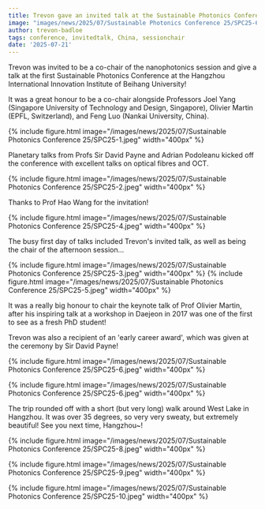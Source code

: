 ```yaml
---
title: Trevon gave an invited talk at the Sustainable Photonics Conference 2025!~
image: "images/news/2025/07/Sustainable Photonics Conference 25/SPC25-6.jpeg"
author: trevon-badloe
tags: conference, invitedtalk, China, sessionchair
date: '2025-07-21'
---
```


Trevon was invited to be a co-chair of the nanophotonics session and give a talk at the first Sustainable Photonics Conference at the Hangzhou International Innovation Institute of Beihang University!

It was a great honour to be a co-chair alongside Professors Joel Yang (Singapore University of Technology and Design, Singapore), Olivier Martin (EPFL, Switzerland), and Feng Luo (Nankai University, China).  

{%
  include figure.html
  image="/images/news/2025/07/Sustainable Photonics Conference 25/SPC25-1.jpeg"
  width="400px"
%}

Planetary talks from Profs Sir David Payne and Adrian Podoleanu kicked off the conference with excellent talks on optical fibres and OCT. 

{%
  include figure.html
  image="/images/news/2025/07/Sustainable Photonics Conference 25/SPC25-2.jpeg"
  width="400px"
%}

Thanks to Prof Hao Wang for the invitation!

{%
  include figure.html
  image="/images/news/2025/07/Sustainable Photonics Conference 25/SPC25-4.jpeg"
  width="400px"
%}

The busy first day of talks included Trevon's invited talk, as well as being the chair of the afternoon session...

{%
  include figure.html
  image="/images/news/2025/07/Sustainable Photonics Conference 25/SPC25-3.jpeg"
  width="400px"
%}
{%
  include figure.html
  image="/images/news/2025/07/Sustainable Photonics Conference 25/SPC25-5.jpeg"
  width="400px"
%}

It was a really big honour to chair the keynote talk of Prof Olivier Martin, after his inspiring talk at a workshop in Daejeon in 2017 was one of the first to see as a fresh PhD student!

Trevon was also a recipient of an 'early career award', which was given at the ceremony by Sir David Payne!

{%
  include figure.html
  image="/images/news/2025/07/Sustainable Photonics Conference 25/SPC25-6.jpeg"
  width="400px"
%}

{%
  include figure.html
  image="/images/news/2025/07/Sustainable Photonics Conference 25/SPC25-6.jpeg"
  width="400px"
%}

The trip rounded off with a short (but very long) walk around West Lake in Hangzhou. It was over 35 degrees, so very very sweaty, but extremely beautiful!
See you next time, Hangzhou~!

{%
  include figure.html
  image="/images/news/2025/07/Sustainable Photonics Conference 25/SPC25-8.jpeg"
  width="400px"
%}

{%
  include figure.html
  image="/images/news/2025/07/Sustainable Photonics Conference 25/SPC25-9.jpeg"
  width="400px"
%}

{%
  include figure.html
  image="/images/news/2025/07/Sustainable Photonics Conference 25/SPC25-10.jpeg"
  width="400px"
%}